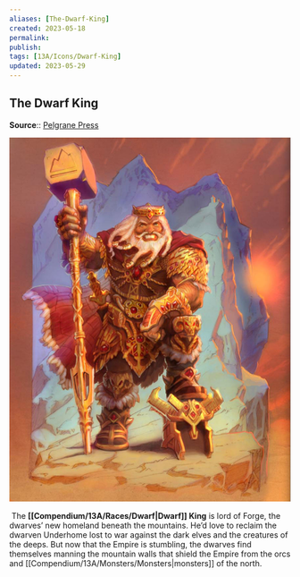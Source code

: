 ```yaml
---
aliases: [The-Dwarf-King]
created: 2023-05-18
permalink: 
publish: 
tags: [13A/Icons/Dwarf-King]
updated: 2023-05-29
---
```


## The Dwarf King

**Source**:: [Pelgrane Press](https://pelgranepress.com/2012/05/16/behind-the-illustration-the-dwarf-king-of-13th-age/)

![Dwarf King in Color by Lee|300](Compendium/13A/Icons/Dwarf-King-image-1.jpg)

 The **[[Compendium/13A/Races/Dwarf|Dwarf]] King** is lord of Forge, the dwarves’ new homeland beneath the mountains. He’d love to reclaim the dwarven Underhome lost to war against the dark elves and the creatures of the deeps. But now that the Empire is stumbling, the dwarves find themselves manning the mountain walls that shield the Empire from the orcs and [[Compendium/13A/Monsters/Monsters|monsters]] of the north.